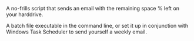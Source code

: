 A no-frills script that sends an email with the remaining space % left on your harddrive. 

A batch file executable in the command line, or set it up in conjunction with Windows Task Scheduler to send yourself a weekly email.
